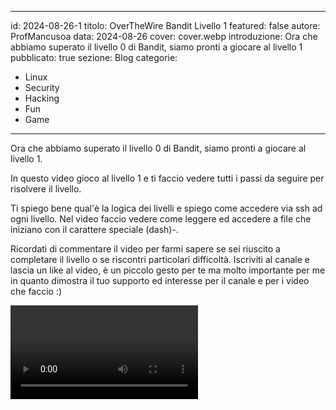 
---
id: 2024-08-26-1
titolo: OverTheWire Bandit Livello 1
featured: false
autore: ProfMancusoa
data: 2024-08-26
cover: cover.webp
introduzione: Ora che abbiamo superato il livello 0 di Bandit, siamo pronti a giocare al livello 1
pubblicato: true
sezione: Blog
categorie:
  - Linux
  - Security
  - Hacking
  - Fun
  - Game
---

<script>
  import  Video from '../../lib/components/Video.svelte'
</script>

Ora che abbiamo superato il livello 0 di Bandit, siamo pronti a giocare al livello 1.

In questo video gioco al livello 1 e ti faccio vedere tutti i passi da seguire per risolvere il livello.

Ti spiego bene qual'è la logica dei livelli e spiego come accedere via ssh ad ogni livello.
Nel video faccio vedere come leggere ed accedere a file che iniziano con il carattere speciale (dash)-.

Ricordati di commentare il video per farmi sapere se sei riuscito a completare il livello o se riscontri particolari difficoltà.
Iscriviti al canale e lascia un like al video, è un piccolo gesto per te ma molto importante per me in quanto dimostra il tuo supporto ed interesse per il canale e per i video che faccio :)


<Video video_url="https://www.youtube.com/embed/sPk5g25Uimo?si=KFHw3QH6dHKfqzX-" />
